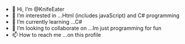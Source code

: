 - 👋 Hi, I’m @KnifeEater
- 👀 I’m interested in ...Html (includes javaScript) and C# programming
- 🌱 I’m currently learning ...C#
- 💞️ I’m looking to collaborate on ...Im just programming for fun
- 📫 How to reach me ...on this profile

<!---
KnifeEater/KnifeEater is a ✨ special ✨ repository because its `README.md` (this file) appears on your GitHub profile.
You can click the Preview link to take a look at your changes.
--->
